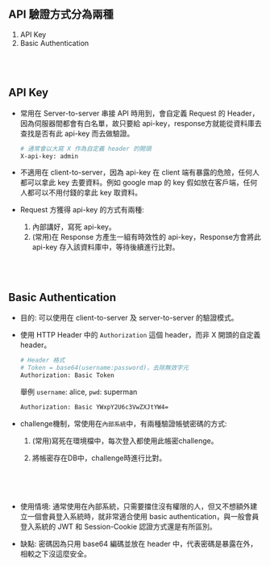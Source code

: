 ## API 驗證方式分為兩種
1. API Key
2. Basic Authentication


<br/>

<br/>

## API Key
* 常用在 Server-to-server 串接 API 時用到，會自定義 Request 的 Header，因為伺服器間都會有白名單，故只要給 api-key，response方就能從資料庫去查找是否有此 api-key 而去做驗證。

    ```sh
    # 通常會以大寫 X 作為自定義 header 的開頭
    X-api-key: admin
    ```

* 不適用在 client-to-server，因為 api-key 在 client 端有暴露的危險，任何人都可以拿此 key 去要資料。例如 google map 的 key 假如放在客戶端，任何人都可以不用付錢的拿此 key 取資料。


* Request 方獲得 api-key 的方式有兩種: 

    1. 內部講好，寫死 api-key。
    2. (常用)在 Response 方產生一組有時效性的 api-key，Response方會將此 api-key 存入該資料庫中，等待後續進行比對。

<br/>

<br/>

## Basic Authentication
* 目的: 可以使用在 client-to-server 及 server-to-server 的驗證模式。
* 使用 HTTP Header 中的 `Authorization` 這個 header，而非 X 開頭的自定義 header。

    ```sh
    # Header 格式
    # Token = base64(username:password)，去除無效字元
    Authorization: Basic Token
    ```
    舉例 `username`: alice, `pwd`: superman
    ```sh
    Authorization: Basic YWxpY2U6c3VwZXJtYW4=
    ```

* challenge機制，常使用在`內部系統`中，有兩種驗證帳號密碼的方式: 

    1. (常用)寫死在環境檔中，每次登入都使用此帳密challenge。

    2. 將帳密存在DB中，challenge時進行比對。

    <br/>
    

<br/>

* 使用情境: 通常使用在內部系統，只需要擋住沒有權限的人，但又不想額外建立一個會員登入系統時，就非常適合使用 basic authentication，與一般會員登入系統的 JWT 和 Session-Cookie 認證方式還是有所區別。


* 缺點: 密碼因為只用 base64 編碼並放在 header 中，代表密碼是暴露在外，相較之下沒這麼安全。

<br/>

<br/>


